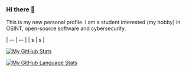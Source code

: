 ### Hi there 👋

This is my new personal profile. I am a student interested (my hobby) in OSINT, open-source software and cybersecurity. 

| -- | -- | 
| s | s | 

[![My GitHub Stats](https://github-readme-stats.vercel.app/api/?username=ColoursofOSINT&count_private=true&theme=tokyonight&showicons=true)]()

[![My GitHub Language Stats](https://github-readme-stats.vercel.app/api/top-langs/?username=ColoursofOSINT&langs_count=5&theme=tokyonight)]()
<!--
**ColoursofOSINT/ColoursofOSINT** is a ✨ _special_ ✨ repository because its `README.md` (this file) appears on your GitHub profile.

Here are some ideas to get you started:

- 🔭 I’m currently working on ...
- 🌱 I’m currently learning ...
- 👯 I’m looking to collaborate on ...
- 🤔 I’m looking for help with ...
- 💬 Ask me about ...
- 📫 How to reach me: ...
- 😄 Pronouns: ...
- ⚡ Fun fact: ...
-->
